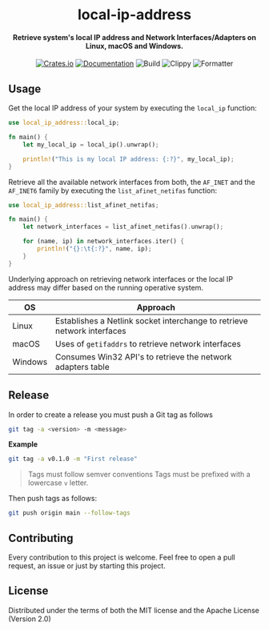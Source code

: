 <div>
  <h1 align="center">local-ip-address</h1>
  <h4 align="center">
    Retrieve system's local IP address and Network Interfaces/Adapters on
    Linux, macOS and Windows.
  </h4>
</div>

<div align="center">

  [![Crates.io](https://img.shields.io/crates/v/local-ip-address.svg)](https://crates.io/crates/local-ip-address)
  [![Documentation](https://docs.rs/local-ip-address/badge.svg)](https://docs.rs/local-ip-address)
  ![Build](https://github.com/EstebanBorai/local-ip-address/workflows/build/badge.svg)
  ![Clippy](https://github.com/EstebanBorai/local-ip-address/workflows/clippy/badge.svg)
  ![Formatter](https://github.com/EstebanBorai/local-ip-address/workflows/fmt/badge.svg)

</div>

## Usage

Get the local IP address of your system by executing the `local_ip` function:

```rust
use local_ip_address::local_ip;

fn main() {
    let my_local_ip = local_ip().unwrap();

    println!("This is my local IP address: {:?}", my_local_ip);
}
```

Retrieve all the available network interfaces from both, the `AF_INET` and
the `AF_INET6` family by executing the `list_afinet_netifas` function:

```rust
use local_ip_address::list_afinet_netifas;

fn main() {
    let network_interfaces = list_afinet_netifas().unwrap();

    for (name, ip) in network_interfaces.iter() {
        println!("{}:\t{:?}", name, ip);
    }
}
```

Underlying approach on retrieving network interfaces or the local IP address
may differ based on the running operative system.

OS | Approach
--- | ---
Linux | Establishes a Netlink socket interchange to retrieve network interfaces
macOS | Uses of `getifaddrs` to retrieve network interfaces
Windows | Consumes Win32 API's to retrieve the network adapters table

## Release

In order to create a release you must push a Git tag as follows

```sh
git tag -a <version> -m <message>
```

**Example**

```sh
git tag -a v0.1.0 -m "First release"
```

> Tags must follow semver conventions
> Tags must be prefixed with a lowercase `v` letter.

Then push tags as follows:

```sh
git push origin main --follow-tags
```

## Contributing

Every contribution to this project is welcome. Feel free to open a pull request,
an issue or just by starting this project.

## License

Distributed under the terms of both the MIT license and the Apache License (Version 2.0)
